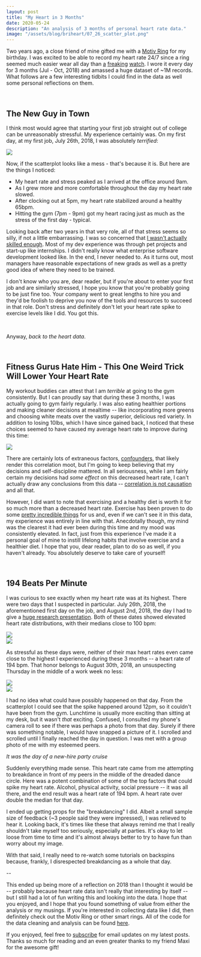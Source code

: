 ```yaml
---
layout: post
title: "My Heart in 3 Months"
date: 2020-05-24
description: "An analysis of 3 months of personal heart rate data."
image: "/assets/blog/briheart/07_26_scatter_plot.png"
---
```


Two years ago, a close friend of mine gifted me with a [Motiv Ring](https://mymotiv.com/) for my birthday. I was excited to be able to record my heart rate 24/7 since a ring seemed much easier wear all day than [a](https://www.samsung.com/us/mobile/wearables/smartwatches/) [freaking](https://www.fitbit.com/us/home) [watch](https://www.apple.com/watch/). I wore it every day for 3 months (Jul - Oct, 2018) and amassed a huge dataset of \~1M records. What follows are a few interesting tidbits I could find in the data as well some personal reflections on them.

<br>

## The New Guy in Town

I think most would agree that starting your first job straight out of college can be unreasonably stressful. My experience certainly was. On my first day, at my first job, July 26th, 2018, I was absolutely *terrified*:

<div class="small-plot-div">
	<img src="/assets/blog/briheart/07_26_scatter_plot.png" class="img-fluid small-plot">
</div>

Now, if the scatterplot looks like a mess - that's because it is. But here are the things I noticed:

- My heart rate and stress peaked as I arrived at the office around 9am.
- As I grew more and more comfortable throughout the day my heart rate slowed.
- After clocking out at 5pm, my heart rate stabilized around a healthy 65bpm.
- Hitting the gym (7pm - 9pm) got my heart racing just as much as the stress of the first day - typical.

Looking back after two years in that very role, all of that stress seems so silly, if not a little embarrassing. I was so concerned that [I wasn't actually skilled enough](https://en.wikipedia.org/wiki/Impostor_syndrome). Most of my dev experience was through pet projects and start-up like internships. I didn't really know what enterprise software development looked like. In the end, I never needed to. As it turns out, most managers have reasonable expectations of new grads as well as a pretty good idea of where they need to be trained. 

I don't know who you are, dear reader, but if you're about to enter your first job and are similarly stressed, I hope you know that you're probably going to be just fine too. Your company went to great lengths to hire you and they'd be foolish to deprive you now of the tools and resources to succeed in that role. Don't stress and definitely don't let your heart rate spike to exercise levels like I did. You got this.

<br>

Anyway, *back to the heart data*.

<br>

## Fitness Gurus Hate Him - This One Weird Trick Will Lower Your Heart Rate

My workout buddies can attest that I am *terrible* at going to the gym consistently. But I can proudly say that during these 3 months, I was actually going to gym fairly regularly. I was also eating healthier portions and making cleaner decisions at mealtime \-\- like incorporating more greens and choosing white meats over the vastly superior, delicious red variety. In addition to losing 10lbs, which I have since gained back, I noticed that these choices seemed to have caused my average heart rate to improve during this time:

<img src="/assets/blog/briheart/avg_HR_over_time.png" class="img-fluid">

There are certainly lots of extraneous factors, [confounders](https://en.wikipedia.org/wiki/Confounding), that likely render this correlation moot, but I'm going to keep believing that my decisions and self-discipline mattered. In all seriousness, while I am fairly certain my decisions had *some effect* on this decreased heart rate, I can't actually draw any conclusions from this data \-\- [correlation is not causation](https://en.wikipedia.org/wiki/Correlation_does_not_imply_causation) and all that. 

However, I did want to note that exercising and a healthy diet is worth it for so much more than a decreased heart rate. Exercise has been proven to do some [pretty incredible things](https://www.ncbi.nlm.nih.gov/pmc/articles/PMC1402378/pdf/20060314s00023p801.pdf) for us and, even if we can't see it in this data, my experience was entirely in line with that. Anecdotally though, my mind was the clearest it had ever been during this time and my mood was consistently elevated. In fact, just from this experience I've made it a personal goal of mine to instill lifelong habits that involve exercise and a healthier diet. I hope that you, dear reader, plan to do so as well, if you haven't already. You absolutely deserve to take care of yourself!


<br>

## 194 Beats Per Minute

I was curious to see exactly when my heart rate was at its highest. There were two days that I suspected in particular. July 26th, 2018, the aforementioned first day on the job, and August 2nd, 2018, the day I had to give a [huge research presentation](https://www.microsoft.com/en-us/research/video/data-science-summer-school-2018-exploring-the-reliability-of-the-nyc-subway-system/). Both of these dates showed elevated heart rate distributions, with their medians close to 100 bpm:

<!-- all three images in a row together -->

<div class="row small-plot-div">
	<div class="col-lg">
		<img src="/assets/blog/briheart/07_26_density_plot.png" class="img-fluid small-plot">
	</div>
	<div class="col-lg">
		<img src="/assets/blog/briheart/08_02_density_plot.png" class="img-fluid small-plot">
	</div>
</div>

As stressful as these days were, neither of their max heart rates even came close to the highest I experienced during these 3 months \-\- a heart rate of 194 bpm. That honor belongs to August 30th, 2018, an unsuspecting Thursday in the middle of a work week no less:

<div class="row small-plot-div">
	<div class="col-lg">
		<img src="/assets/blog/briheart/08_30_density_plot.png" class="img-fluid small-plot">
	</div>
	<div class="col-lg">
		<img src="/assets/blog/briheart/08_30_scatter_plot.png" class="img-fluid small-plot">
	</div>
</div>

I had no idea what could have possibly happened on that day. From the scatterplot I could see that the spike happened around 12pm, so it couldn't have been from the gym. Lunchtime is usually more exciting than sitting at my desk, but it wasn't *that* exciting. Confused, I consulted my phone's camera roll to see if there was perhaps a photo from that day. Surely if there was something notable, I would have snapped a picture of it. I scrolled and scrolled until I finally reached the day in question. I was met with a group photo of me with my esteemed peers.

*It was the day of a new-hire party cruise*

Suddenly everything made sense. This heart rate came from me attempting to breakdance in front of my peers in the middle of the dreaded dance circle. Here was a potent combination of some of the top factors that could spike my heart rate.
Alcohol, physical activity, social pressure \-\- it was all there, and the end result was a heart rate of 194 bpm. A heart rate over double the median for that day.

I ended up getting props for the "breakdancing" I did. Albeit a small sample size of feedback (\~3 people said they were impressed), I was relieved to hear it. Looking back, it's times like these that always remind me that I really shouldn't take myself too seriously, especially at parties. It's okay to let loose from time to time and it's almost always better to try to have fun than worry about my image. 

With that said, I really need to re-watch some tutorials on backspins because, frankly, I disrespected breakdancing as a whole that day.

\-\-


This ended up being more of a reflection on 2018 than I thought it would be \-\- probably because heart rate data isn't really that interesting by itself \-\- but I still had a lot of fun writing this and looking into the data. I hope that you enjoyed, and I hope that you found something of value from either the analysis or my musings. If you're interested in collecting data like I did, then definitely check out the Motiv Ring or other smart rings. All of the code for the data cleaning and analysis can be found [here](https://github.com/bhernandev/BriHeart).

If you enjoyed, feel free to [subscribe](https://tinyletter.com/bhernandev) for email updates on my latest posts. Thanks so much for reading and an even greater thanks to my friend Maxi for the awesome gift!
